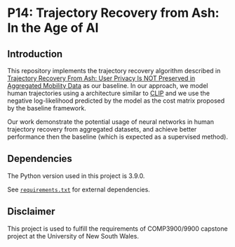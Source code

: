 # P14: Trajectory Recovery from Ash: In the Age of AI

## Introduction

This repository implements the trajectory recovery algorithm described in [Trajectory Recovery From Ash: User Privacy Is NOT Preserved in Aggregated Mobility Data](https://arxiv.org/abs/1702.06270) as our baseline. In our approach, we model human trajectories using a architecture similar to [CLIP](https://arxiv.org/abs/2103.00020) and we use the negative log-likelihood predicted by the model as the cost matrix proposed by the baseline framework.

Our work demonstrate the potential usage of neural networks in human trajectory recovery from aggregated datasets, and achieve better performance then the baseline (which is expected as a supervised method).

## Dependencies

The Python version used in this project is 3.9.0.

See [`requirements.txt`](requirements.txt) for external dependencies.

## Disclaimer

This project is used to fulfill the requirements of COMP3900/9900 capstone project at the University of New South Wales.